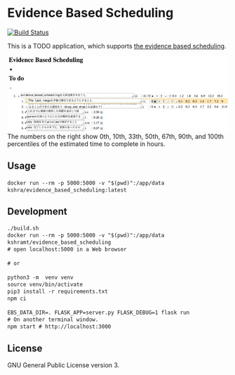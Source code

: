 # Evidence Based Scheduling

[![Build Status](https://travis-ci.com/kshramt/evidence_based_scheduling.svg?branch=master)](https://travis-ci.com/kshramt/evidence_based_scheduling)

This is a TODO application, which supports [the evidence based scheduling](https://www.joelonsoftware.com/2007/10/26/evidence-based-scheduling/).

![](img/screenshot_v2.jpeg)
The numbers on the right show 0th, 10th, 33th, 50th, 67th, 90th, and 100th percentiles of the estimated time to complete in hours.

## Usage

```
docker run --rm -p 5000:5000 -v "$(pwd)":/app/data kshra/evidence_based_scheduling:latest
```

## Development

```
./build.sh
docker run --rm -p 5000:5000 -v "$(pwd)":/app/data kshramt/evidence_based_scheduling
# open localhost:5000 in a Web browser

# or

python3 -m  venv venv
source venv/bin/activate
pip3 install -r requirements.txt
npm ci

EBS_DATA_DIR=. FLASK_APP=server.py FLASK_DEBUG=1 flask run
# On another terminal window.
npm start # http://localhost:3000
```

## License

GNU General Public License version 3.
